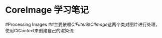 # CoreImage 学习笔记

#Processing Images
##主要依赖*CIFilter*和*CIImage*这两个类对图片进行处理，使用*CIContext*来创建自己的渲染流




